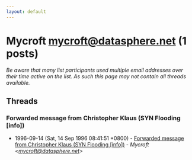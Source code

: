 ```yaml
---
layout: default
---
```


# Mycroft <mycroft@datasphere.net> (1 posts)

_Be aware that many list participants used multiple email addresses over their time active on the list. As such this page may not contain all threads available._

## Threads

### Forwarded message from Christopher Klaus (SYN Flooding [info])
+ 1996-09-14 (Sat, 14 Sep 1996 08:41:51 +0800) - [Forwarded message from Christopher Klaus (SYN Flooding [info])](/archive/1996/09/b78df53a8504d61daf1cccad3245d48994344afc5e51ae1ff079708f9e1e9eb3) - _Mycroft \<mycroft@datasphere.net\>_

